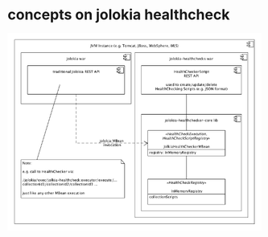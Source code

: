 # concepts on jolokia healthcheck

![jolokia healthcheck components](https://raw.githubusercontent.com/markus-meisterernst/concepts/master/thoughts_on_jolokia_healthchecks.png)
